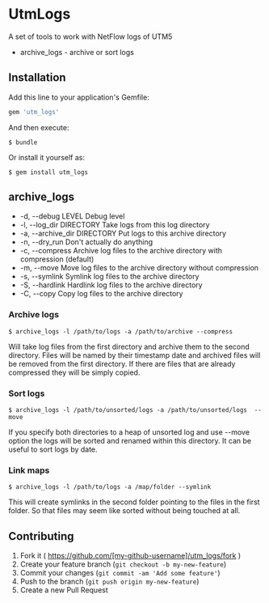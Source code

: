 # UtmLogs

A set of tools to work with NetFlow logs of UTM5

* archive_logs - archive or sort logs

## Installation

Add this line to your application's Gemfile:

```ruby
gem 'utm_logs'
```

And then execute:

    $ bundle

Or install it yourself as:

    $ gem install utm_logs

## archive_logs

*  -d, --debug LEVEL                Debug level
* -l, --log_dir DIRECTORY          Take logs from this log directory
* -a, --archive_dir DIRECTORY      Put logs to this archive directory
* -n, --dry_run                    Don't actually do anything
* -c, --compress                   Archive log files to the archive directory with compression (default)
* -m, --move                       Move log files to the archive directory without compression
* -s, --symlink                    Symlink log files to the archive directory
* -S, --hardlink                   Hardlink log files to the archive directory
* -C, --copy                       Copy log files to the archive directory

### Archive logs
    $ archive_logs -l /path/to/logs -a /path/to/archive --compress
Will take log files from the first directory and archive them to the second directory.
Files will be named by their timestamp date and archived files will be removed
from the first directory. If there are files that are already compressed they will be
simply copied.

### Sort logs
    $ archive_logs -l /path/to/unsorted/logs -a /path/to/unsorted/logs  --move
If you specify both directories to a heap of unsorted log and use --move option the logs
will be sorted and renamed within this directory. It can be useful to sort logs by date.

### Link maps
    $ archive_logs -l /path/to/logs -a /map/folder --symlink

This will create symlinks in the second folder pointing to the files in the first folder.
So that files may seem like sorted without being touched at all.

## Contributing

1. Fork it ( https://github.com/[my-github-username]/utm_logs/fork )
2. Create your feature branch (`git checkout -b my-new-feature`)
3. Commit your changes (`git commit -am 'Add some feature'`)
4. Push to the branch (`git push origin my-new-feature`)
5. Create a new Pull Request
